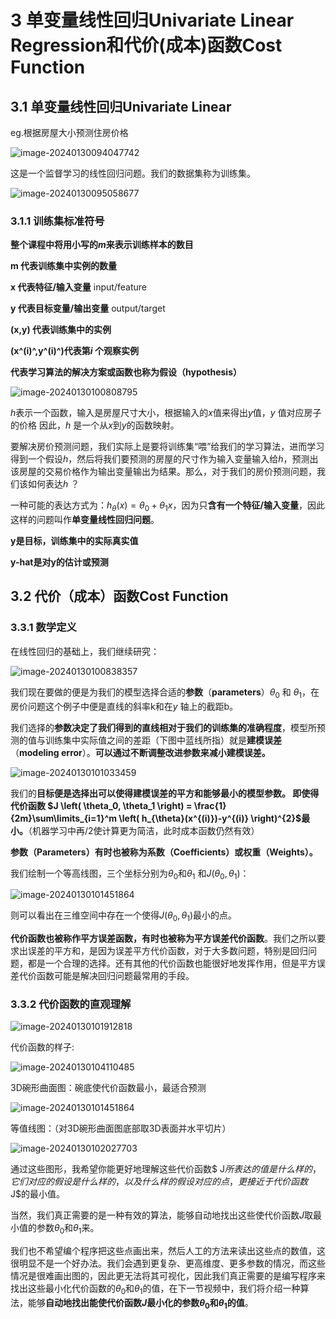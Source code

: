 # 3 单变量线性回归Univariate Linear Regression和代价(成本)函数Cost Function

## 3.1 单变量线性回归Univariate Linear

eg.根据房屋大小预测住房价格

![image-20240130094047742](https://aquazone.oss-cn-guangzhou.aliyuncs.com/image-20240130094047742.png)

这是一个监督学习的线性回归问题。我们的数据集称为训练集。

![image-20240130095058677](https://aquazone.oss-cn-guangzhou.aliyuncs.com/image-20240130095058677.png)



### 3.1.1 训练集标准符号

**整个课程中将用小写的$m$来表示训练样本的数目**

**m 代表训练集中实例的数量**

**x 代表特征/输入变量** input/feature

**y 代表目标变量/输出变量** output/target

**(x,y) 代表训练集中的实例**

**(x^(i)^,y^(i)^)代表第$i$ 个观察实例**

**代表学习算法的解决方案或函数也称为假设（hypothesis）**

![image-20240130100808795](https://aquazone.oss-cn-guangzhou.aliyuncs.com/image-20240130100808795.png)

$h$表示一个函数，输入是房屋尺寸大小，根据输入的$x$值来得出$y$值，$y$ 值对应房子的价格 因此，$h$ 是一个从$x$到$y$的函数映射。

要解决房价预测问题，我们实际上是要将训练集“喂”给我们的学习算法，进而学习得到一个假设$h$，然后将我们要预测的房屋的尺寸作为输入变量输入给$h$，预测出该房屋的交易价格作为输出变量输出为结果。那么，对于我们的房价预测问题，我们该如何表达$h$ ？

一种可能的表达方式为：$h_\theta \left( x \right)=\theta_{0} + \theta_{1}x$，因为只**含有一个特征/输入变量**，因此这样的问题叫作**单变量线性回归问题**。



**y是目标，训练集中的实际真实值**

**y-hat是对y的估计或预测**



## 3.2 代价（成本）函数Cost Function

### 3.3.1 数学定义

在线性回归的基础上，我们继续研究：

![image-20240130100838357](https://aquazone.oss-cn-guangzhou.aliyuncs.com/image-20240130100838357.png)

我们现在要做的便是为我们的模型选择合适的**参数**（**parameters**）$\theta_{0}$ 和 $\theta_{1}$，在房价问题这个例子中便是直线的斜率k和在$y$ 轴上的截距b。

我们选择的**参数决定了我们得到的直线相对于我们的训练集的准确程度**，模型所预测的值与训练集中实际值之间的差距（下图中蓝线所指）就是**建模误差**（**modeling error**）。**可以通过不断调整改进参数来减小建模误差。**

![image-20240130101033459](https://aquazone.oss-cn-guangzhou.aliyuncs.com/image-20240130101033459.png)

我们的**目标便是选择出可以使得建模误差的平方和能够最小的模型参数。 即使得代价函数 $J \left( \theta_0, \theta_1 \right) = \frac{1}{2m}\sum\limits_{i=1}^m \left( h_{\theta}(x^{(i)})-y^{(i)} \right)^{2}$最小。**（机器学习中再/2使计算更为简洁，此时成本函数仍然有效）



**参数（Parameters）有时也被称为系数（Coefficients）或权重（Weights）。**

我们绘制一个等高线图，三个坐标分别为$\theta_{0}$和$\theta_{1}$ 和$J(\theta_{0}, \theta_{1})$：

![image-20240130101451864](https://aquazone.oss-cn-guangzhou.aliyuncs.com/image-20240130101451864.png)

则可以看出在三维空间中存在一个使得$J(\theta_{0}, \theta_{1})$最小的点。

**代价函数也被称作平方误差函数，有时也被称为平方误差代价函数**。我们之所以要求出误差的平方和，是因为误差平方代价函数，对于大多数问题，特别是回归问题，都是一个合理的选择。还有其他的代价函数也能很好地发挥作用，但是平方误差代价函数可能是解决回归问题最常用的手段。



### 3.3.2 代价函数的直观理解

![image-20240130101912818](https://aquazone.oss-cn-guangzhou.aliyuncs.com/image-20240130101912818.png)

代价函数的样子:

 ![image-20240130104110485](https://aquazone.oss-cn-guangzhou.aliyuncs.com/image-20240130104110485.png)

3D碗形曲面图：碗底使代价函数最小，最适合预测

![image-20240130101451864](https://aquazone.oss-cn-guangzhou.aliyuncs.com/image-20240130101451864.png)

等值线图：（对3D碗形曲面图底部取3D表面并水平切片）

![image-20240130102027703](https://aquazone.oss-cn-guangzhou.aliyuncs.com/image-20240130102027703.png)

通过这些图形，我希望你能更好地理解这些代价函数$ J$所表达的值是什么样的，它们对应的假设是什么样的，以及什么样的假设对应的点，更接近于代价函数$J$的最小值。

当然，我们真正需要的是一种有效的算法，能够自动地找出这些使代价函数$J$取最小值的参数$\theta_{0}$和$\theta_{1}$来。

我们也不希望编个程序把这些点画出来，然后人工的方法来读出这些点的数值，这很明显不是一个好办法。我们会遇到更复杂、更高维度、更多参数的情况，而这些情况是很难画出图的，因此更无法将其可视化，因此我们真正需要的是编写程序来找出这些最小化代价函数的$\theta_{0}$和$\theta_{1}$的值，在下一节视频中，我们将介绍一种算法，能够**自动地找出能使代价函数$J$最小化的参数$\theta_{0}$和$\theta_{1}$的值**。